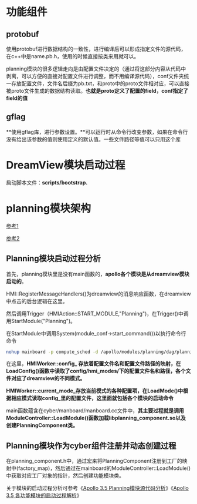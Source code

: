 # 功能组件

## protobuf

使用protobuf进行数据结构的一致性，进行编译后可以形成指定文件的源代码，在c++中是name.pb.h，使用的时候直接按类来用就可以。

planning模块的很多逻辑走向是由配置文件决定的（通过将这部分内容从代码中剥离，可以方便的直接对配置文件进行调整，而不用编译源代码），conf文件夹统一存放配置文件，文件名后缀为pb.txt，和proto中的proto文件相对应，可以直接被proto文件生成的数据结构读取。**也就是proto定义了配置的field，conf指定了field的值**

## gflag

**使用gflag库，进行参数设置。**可以运行时从命令行改变参数，如果在命令行没有给出该参数的值则使用定义的默认值。一些文件路径等值可以只用这个库

# DreamView模块启动过程

启动脚本文件：**scripts/bootstrap.**

# planning模块架构

[参考1](https://blog.csdn.net/davidhopper/article/details/89360385)

[参考2](https://blog.csdn.net/davidhopper/article/details/89360385)

## Planning模块启动过程分析

首先，planning模块里是没有main函数的，**apollo各个模块是从dreamview模块启动的**。

HMI::RegisterMessageHandlers()为dreamview的消息响应函数，在dreamview中点击的后台逻辑在这里。

然后调用Trigger（HMIAction::START_MODULE,"Planning")，在Trigger()中调用StartModule("Planning")。

在StartModule中调用System(module_conf->start_command())以执行命令行命令

```sh
nohup mainboard -p compute_sched -d /apollo/modules/planning/dag/planning.dag &
```

在这里，**HMIWorker::config_ 存放着配置文件名和配置文件路径的映射，在LoadConfig()函数中读取了config/hmi_modes/下的配置文件名和路径，各个文件对应了dreamview的不同模式。**

**HMIWorker::current_mode_存放当前模式的各种配置项，在LoadMode()中根据相应模式读取config_里的配置文件，这里面就包括各个模块的启动命令**

main函数蕴含在cyber/manboard/manboard.cc文件中，**其主要过程就是调用ModuleController::LoadModule()函数加载libplanning_component.so以及创建PlanningComponent类。**

## Planning模块作为cyber组件注册并动态创建过程

在planning_component.h中，通过宏来将PlanningComponent注册到工厂的映射中(factory_map)，然后通过在mainboard的ModuleController::LoadModule()中获取对应工厂对象的指针，然后创建功能模块类。

关于模块的启动过程分析可参考《[Apollo 3.5 Planning模块源代码分析](https://blog.csdn.net/davidhopper/article/details/89360385)》《[Apollo 3.5 各功能模块的启动过程解析](https://blog.csdn.net/davidhopper/article/details/85248799)》
